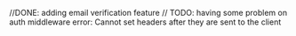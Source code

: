 //DONE: adding email verification feature
// TODO: having some problem on auth middleware error: Cannot set headers after they are sent to the client

